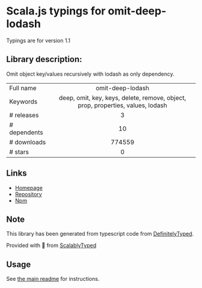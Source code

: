 
# Scala.js typings for omit-deep-lodash

Typings are for version 1.1

## Library description:
Omit object key/values recursively with lodash as only dependency.

|                    |                 |
| ------------------ | :-------------: |
| Full name          | omit-deep-lodash |
| Keywords           | deep, omit, key, keys, delete, remove, object, prop, properties, values, lodash |
| # releases         | 3 |
| # dependents       | 10 |
| # downloads        | 774559 |
| # stars            | 0 |

## Links
- [Homepage](https://github.com/odynvolk/omit-deep-lodash)
- [Repository](https://github.com/odynvolk/omit-deep-lodash)
- [Npm](https://www.npmjs.com/package/omit-deep-lodash)
    


## Note
This library has been generated from typescript code from [DefinitelyTyped](https://definitelytyped.org).

Provided with :purple_heart: from [ScalablyTyped](https://github.com/oyvindberg/ScalablyTyped)

## Usage
See [the main readme](../../readme.md) for instructions.


